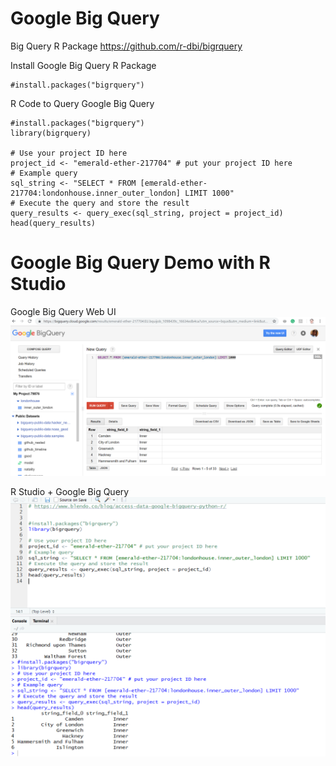 # Google Big Query

Big Query R Package
https://github.com/r-dbi/bigrquery

Install Google Big Query R Package
```
#install.packages("bigrquery")
```

R Code to Query Google Big Query
```
#install.packages("bigrquery")
library(bigrquery)

# Use your project ID here
project_id <- "emerald-ether-217704" # put your project ID here
# Example query
sql_string <- "SELECT * FROM [emerald-ether-217704:londonhouse.inner_outer_london] LIMIT 1000"
# Execute the query and store the result
query_results <- query_exec(sql_string, project = project_id)
head(query_results)
```

# Google Big Query Demo with R Studio

Google Big Query Web UI
![Google Big Query Web UI](https://github.com/caiomsouza/google-big-data-scientist-and-ai/blob/master/bigquery/images/GoogleBigQueryWebUI.PNG)

R Studio + Google Big Query
![R Studio + Google Big Query](https://github.com/caiomsouza/google-big-data-scientist-and-ai/blob/master/bigquery/images/GoogleBigQueryRExample.PNG)
